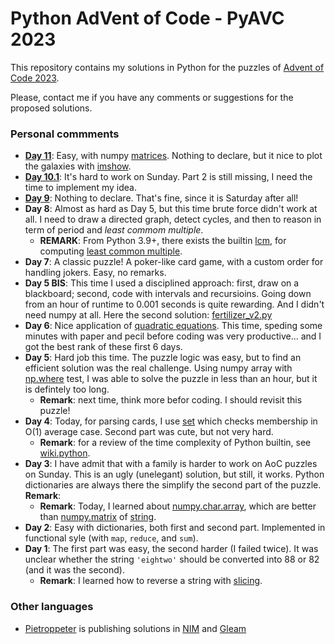 # Python AdVent of Code - PyAVC 2023

This repository contains my solutions in Python for the puzzles of [Advent of Code 2023](https://adventofcode.com/).

Please, contact me if you have any comments or suggestions for the proposed solutions.

### Personal commments

* **[Day 11](https://github.com/stegua/AVC2023/blob/main/python/day11/solution.py)**: Easy, with numpy [matrices](https://numpy.org/doc/stable/reference/generated/numpy.matrix.html). Nothing to declare, but it nice to plot the galaxies with [imshow](https://matplotlib.org/stable/api/_as_gen/matplotlib.pyplot.imshow.html).
* **[Day 10.1](https://github.com/stegua/AVC2023/blob/main/python/day10/solution.py)**: It's hard to work on Sunday. Part 2 is still missing, I need the time to implement my idea.
* **[Day 9](https://github.com/stegua/AVC2023/blob/main/python/day09/solution.py)**: Nothing to declare. That's fine, since it is Saturday after all! 
* **Day 8**: Almost as hard as Day 5, but this time brute force didn't work at all. I need to draw a directed graph, detect cycles, and then to reason in term of period and *least commom multiple*.
    * **REMARK**: From Python 3.9+, there exists the builtin [lcm](https://docs.python.org/3/library/math.html#math.lcm), for computing [least common multiple](https://stackoverflow.com/questions/51716916/built-in-module-to-calculate-the-least-common-multiple).
* **Day 7**: A classic puzzle! A poker-like card game, with a custom order for handling jokers. Easy, no remarks.
* **Day 5 BIS**: This time I used a disciplined approach: first, draw on a blackboard; second, code with intervals and recursioins. Going down from an hour of runtime to 0.001 seconds is quite rewarding. And I didn't need numpy at all. Here the second solution: [fertilizer_v2.py](https://github.com/stegua/AVC2023/tree/main/python/day05)
* **Day 6**: Nice application of [quadratic equations](https://en.wikipedia.org/wiki/Quadratic_equation). This time, speding some minutes with paper and pecil before coding was very productive... and I got the best rank of these first 6 days.
* **Day 5**: Hard job this time. The puzzle logic was easy, but to find an efficient solution was the real challenge. Using numpy array with [np.where](https://numpy.org/doc/stable/reference/generated/numpy.where.html) test, I was able to solve the puzzle in less than an hour, but it is defintely too long.
    * **Remark**: next time, think more befor coding. I should revisit this puzzle!
* **Day 4**: Today, for parsing cards, I use [set](https://docs.python.org/3.11/library/stdtypes.html?highlight=set#set) which checks membership in O(1) average case. Second part was cute, but not very hard. 
    * **Remark**: for a review of the time complexity of Python builtin, see [wiki.python](https://wiki.python.org/moin/TimeComplexity).
* **Day 3**: I have admit that with a family is harder to work on AoC puzzles on Sunday. This is an ugly (unelegant) solution, but still, it works. Python dictionaries are always there the simplify the second part of the puzzle. **Remark**: 
    * **Remark**: Today, I learned about [numpy.char.array](https://numpy.org/doc/stable/reference/generated/numpy.char.array.html#numpy.char.array), which are better than [numpy.matrix](https://numpy.org/doc/stable/reference/generated/numpy.matrix.html) of [string](https://docs.python.org/3/library/string.html#module-string).
* **Day 2**: Easy with dictionaries, both first and second part. Implemented in functional syle (with `map`, `reduce`, and `sum`).
* **Day 1**: The first part was easy, the second harder (I failed twice). It was unclear whether the string `'eightwo'` should be converted into 88 or 82 (and it was the second). 
    * **Remark**: I learned how to reverse a string with [slicing](https://www.digitalocean.com/community/tutorials/python-reverse-string).

### Other languages

* [Pietroppeter](https://github.com/pietroppeter/adventofcode2023) is publishing solutions in [NIM](https://nim-lang.org/) and [Gleam](https://gleam.io/)
